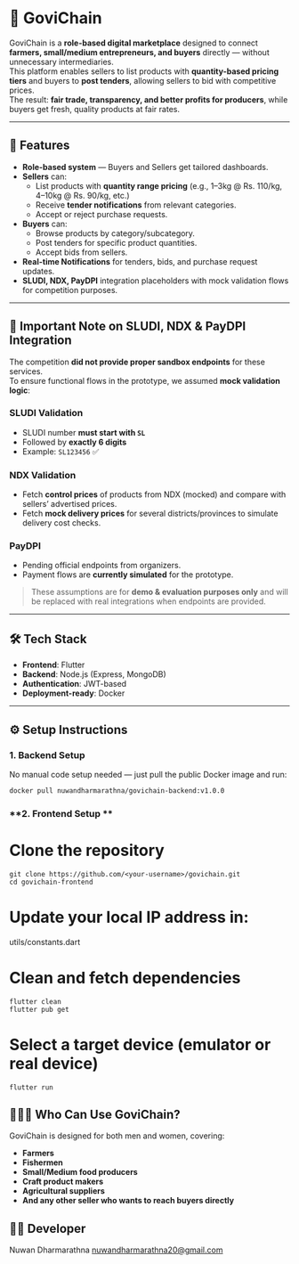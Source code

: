 # 🌾 GoviChain

GoviChain is a **role-based digital marketplace** designed to connect **farmers, small/medium entrepreneurs, and buyers** directly — without unnecessary intermediaries.  
This platform enables sellers to list products with **quantity-based pricing tiers** and buyers to **post tenders**, allowing sellers to bid with competitive prices.  
The result: **fair trade, transparency, and better profits for producers**, while buyers get fresh, quality products at fair rates.

---

## 🚀 Features
- **Role-based system** — Buyers and Sellers get tailored dashboards.
- **Sellers** can:
  - List products with **quantity range pricing** (e.g., 1–3kg @ Rs. 110/kg, 4–10kg @ Rs. 90/kg, etc.)
  - Receive **tender notifications** from relevant categories.
  - Accept or reject purchase requests.
- **Buyers** can:
  - Browse products by category/subcategory.
  - Post tenders for specific product quantities.
  - Accept bids from sellers.
- **Real-time Notifications** for tenders, bids, and purchase request updates.
- **SLUDI, NDX, PayDPI** integration placeholders with mock validation flows for competition purposes.

---

## 📜 Important Note on SLUDI, NDX & PayDPI Integration
The competition **did not provide proper sandbox endpoints** for these services.  
To ensure functional flows in the prototype, we assumed **mock validation logic**:

### **SLUDI Validation**
- SLUDI number **must start with `SL`**
- Followed by **exactly 6 digits**
- Example: `SL123456` ✅

### **NDX Validation**
- Fetch **control prices** of products from NDX (mocked) and compare with sellers’ advertised prices.
- Fetch **mock delivery prices** for several districts/provinces to simulate delivery cost checks.

### **PayDPI**
- Pending official endpoints from organizers.
- Payment flows are **currently simulated** for the prototype.

> These assumptions are for **demo & evaluation purposes only** and will be replaced with real integrations when endpoints are provided.

---

## 🛠 Tech Stack
- **Frontend**: Flutter
- **Backend**: Node.js (Express, MongoDB)
- **Authentication**: JWT-based
- **Deployment-ready**: Docker

---

## ⚙️ Setup Instructions

### **1. Backend Setup**
No manual code setup needed — just pull the public Docker image and run:
```bash
docker pull nuwandharmarathna/govichain-backend:v1.0.0
```

### **2. Frontend Setup **
# Clone the repository
```
git clone https://github.com/<your-username>/govichain.git
cd govichain-frontend
```

# Update your local IP address in:
utils/constants.dart

# Clean and fetch dependencies
```
flutter clean
flutter pub get
```

# Select a target device (emulator or real device)
```
flutter run
```

## 🧑‍🤝‍🧑 Who Can Use GoviChain?

GoviChain is designed for both men and women, covering:

- **Farmers**
- **Fishermen**
- **Small/Medium food producers**
- **Craft product makers**
- **Agricultural suppliers**
- **And any other seller who wants to reach buyers directly**

## 👨‍💻 Developer

Nuwan Dharmarathna
nuwandharmarathna20@gmail.com
